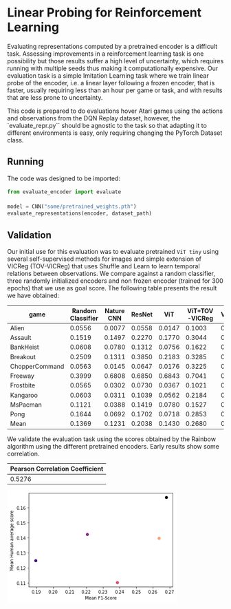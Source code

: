 # Linear Probing for Reinforcement Learning

Evaluating representations computed by a pretrained encoder is a difficult task. Assessing improvements in a reinforcement learning task is one possibility but those results suffer a high level of uncertainty, which requires running with multiple seeds thus making it computationally expensive. Our evaluation task is a simple
Imitation Learning task where we train linear probe of the encoder, i.e. a linear layer following a frozen encoder, that is faster, usually requiring less than an hour per game or task, and with results that are less prone to uncertainty.


This code is prepared to do evaluations hover Atari games using the actions and observations from the DQN Replay dataset, however, the `evaluate_repr.py`` should be agnostic to the task so that adapting it to different environments is easy, only requiring changing the PyTorch Dataset class.

## Running

The code was designed to be imported:

```python
from evaluate_encoder import evaluate

model = CNN("some/pretrained_weights.pth")
evaluate_representations(encoder, dataset_path)
```

## Validation

Our initial use for this evaluation was to evaluate pretrained `ViT tiny` using several self-supervised methods for images and simple extension of VICReg (TOV-VICReg) that uses Shuffle and Learn to learn temporal relations between observations. We compare against a random classifier, three randomly initialized encoders and non frozen encoder (trained for 300 epochs) that we use as goal score. The following table presents the result we have obtained:

| game           |   Random Classifier |   Nature CNN |   ResNet |    ViT |   ViT+TOV-VICReg |   ViT+DINO |   ViT+MoCo |   ViT+VICReg |   No Freeze |
|----------------|---------------------|--------------|----------|--------|------------------|------------|------------|--------------|-------------|
| Alien          |              0.0556 |       0.0077 |   0.0558 | 0.0147 |           0.1003 |     0.0470 |     0.0646 |       0.0695 |      0.1021 |
| Assault        |              0.1519 |       0.1497 |   0.2270 | 0.1770 |           0.3044 |     0.2536 |     0.2557 |       0.3704 |      0.6673 |
| BankHeist      |              0.0608 |       0.0780 |   0.1312 | 0.0756 |           0.1622 |     0.1059 |     0.1083 |       0.1467 |      0.2080 |
| Breakout       |              0.2509 |       0.1311 |   0.3850 | 0.2183 |           0.3285 |     0.3591 |     0.2765 |       0.4077 |      0.5907 |
| ChopperCommand |              0.0563 |       0.0145 |   0.0647 | 0.0176 |           0.3225 |     0.0383 |     0.2019 |       0.1298 |      0.2660 |
| Freeway        |              0.3999 |       0.6808 |   0.6850 | 0.6843 |           0.7041 |     0.6850 |     0.6972 |       0.6971 |      0.8885 |
| Frostbite      |              0.0565 |       0.0302 |   0.0730 | 0.0367 |           0.1021 |     0.0517 |     0.0744 |       0.0664 |      0.1019 |
| Kangaroo       |              0.0603 |       0.0311 |   0.1039 | 0.0562 |           0.2184 |     0.0877 |     0.1374 |       0.1259 |      0.3311 |
| MsPacman       |              0.1121 |       0.0388 |   0.1419 | 0.0780 |           0.1527 |     0.1215 |     0.1168 |       0.1400 |      0.2063 |
| Pong           |              0.1644 |       0.0692 |   0.1702 | 0.0718 |           0.2853 |     0.1447 |     0.2730 |       0.2337 |      0.4340 |
| Mean           |              0.1369 |       0.1231 |   0.2038 | 0.1430 |           0.2680 |     0.1894 |     0.2206 |       0.2387 |      0.3796 |

We validate the evaluation task using the scores obtained by the Rainbow algorithm using the different pretrained encoders. Early results show some correlation.

| Pearson Correlation Coefficient |
|---------------------------------|
| 0.5276                          |

![Validation plot](./figures/validation.png)

